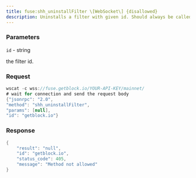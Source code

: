 ```yaml
---
title: fuse:shh_uninstallFilter \[WebSocket\] {disallowed}
description: Uninstalls a filter with given id. Should always be called when watch isno longer needed.Additonally Filters timeout when they aren’t requested withshh_getFilterChanges for a period of time.
---
```


### Parameters


`id` - string

the filter id.

### Request

``` java
wscat -c wss://fuse.getblock.io/YOUR-API-KEY/mainnet/ 
# wait for connection and send the request body 
{"jsonrpc": "2.0",
"method": "shh_uninstallFilter",
"params": [null],
"id": "getblock.io"}
```

###  Response

``` java
{
    "result": "null",
    "id": "getblock.io",
    "status_code": 405,
    "message": "Method not allowed"
}
```

